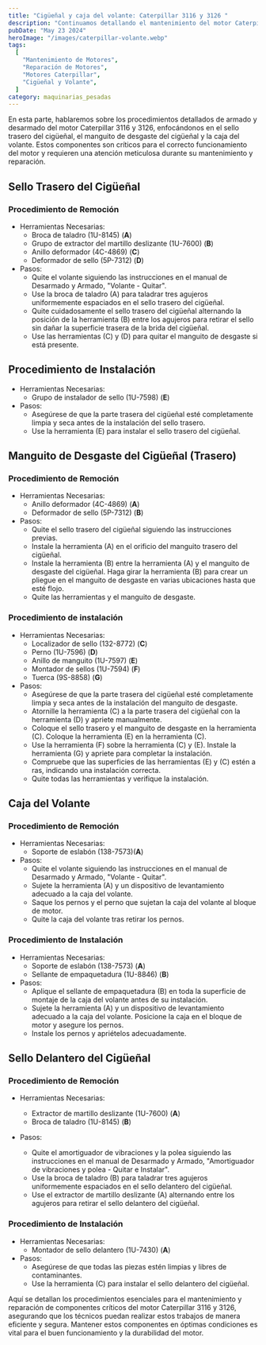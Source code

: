 ```yaml
---
title: "Cigüeñal y caja del volante: Caterpillar 3116 y 3126 "
description: "Continuamos detallando el mantenimiento del motor Caterpillar 3116 y 3126, enfocándonos en el sello y manguito trasero del cigüeñal, y la caja del volante"
pubDate: "May 23 2024"
heroImage: "/images/caterpillar-volante.webp"
tags:
  [
    "Mantenimiento de Motores",
    "Reparación de Motores",
    "Motores Caterpillar",
    "Cigüeñal y Volante",
  ]
category: maquinarias_pesadas
---
```


En esta parte, hablaremos sobre los procedimientos detallados de armado y desarmado del motor Caterpillar 3116 y 3126, enfocándonos en el sello trasero del cigüeñal, el manguito de desgaste del cigüeñal y la caja del volante. Estos componentes son críticos para el correcto funcionamiento del motor y requieren una atención meticulosa durante su mantenimiento y reparación.

## Sello Trasero del Cigüeñal

### Procedimiento de Remoción

- Herramientas Necesarias:
  - Broca de taladro (1U-8145) (**A**)
  - Grupo de extractor del martillo deslizante (1U-7600) (**B**)
  - Anillo deformador (4C-4869) (**C**)
  - Deformador de sello (5P-7312) (**D**)
- Pasos:
  - Quite el volante siguiendo las instrucciones en el manual de Desarmado y Armado, "Volante - Quitar".
  - Use la broca de taladro (A) para taladrar tres agujeros uniformemente espaciados en el sello trasero del cigüeñal.
  - Quite cuidadosamente el sello trasero del cigüeñal alternando la posición de la herramienta (B) entre los agujeros para retirar el sello sin dañar la superficie trasera de la brida del cigüeñal.
  - Use las herramientas (C) y (D) para quitar el manguito de desgaste si está presente.

## Procedimiento de Instalación

- Herramientas Necesarias:
  - Grupo de instalador de sello (1U-7598) (**E**)
- Pasos:
  - Asegúrese de que la parte trasera del cigüeñal esté completamente limpia y seca antes de la instalación del sello trasero.
  - Use la herramienta (E) para instalar el sello trasero del cigüeñal.

## Manguito de Desgaste del Cigüeñal (Trasero)

### Procedimiento de Remoción

- Herramientas Necesarias:
  - Anillo deformador (4C-4869) (**A**)
  - Deformador de sello (5P-7312) (**B**)
- Pasos:
  - Quite el sello trasero del cigüeñal siguiendo las instrucciones previas.
  - Instale la herramienta (A) en el orificio del manguito trasero del cigüeñal.
  - Instale la herramienta (B) entre la herramienta (A) y el manguito de desgaste del cigüeñal. Haga girar la herramienta (B) para crear un pliegue en el manguito de desgaste en varias ubicaciones hasta que esté flojo.
  - Quite las herramientas y el manguito de desgaste.

### Procedimiento de instalación

- Herramientas Necesarias:
  - Localizador de sello (132-8772) (**C**)
  - Perno (1U-7596) (**D**)
  - Anillo de manguito (1U-7597) (**E**)
  - Montador de sellos (1U-7594) (**F**)
  - Tuerca (9S-8858) (**G**)
- Pasos:
  - Asegúrese de que la parte trasera del cigüeñal esté completamente limpia y seca antes de la instalación del manguito de desgaste.
  - Atornille la herramienta (C) a la parte trasera del cigüeñal con la herramienta (D) y apriete manualmente.
  - Coloque el sello trasero y el manguito de desgaste en la herramienta (C). Coloque la herramienta (E) en la herramienta (C).
  - Use la herramienta (F) sobre la herramienta (C) y (E). Instale la herramienta (G) y apriete para completar la instalación.
  - Compruebe que las superficies de las herramientas (E) y (C) estén a ras, indicando una instalación correcta.
  - Quite todas las herramientas y verifique la instalación.

## Caja del Volante

### Procedimiento de Remoción

- Herramientas Necesarias:
  - Soporte de eslabón (138-7573)(**A**)
- Pasos:
  - Quite el volante siguiendo las instrucciones en el manual de Desarmado y Armado, "Volante - Quitar".
  - Sujete la herramienta (A) y un dispositivo de levantamiento adecuado a la caja del volante.
  - Saque los pernos y el perno que sujetan la caja del volante al bloque de motor.
  - Quite la caja del volante tras retirar los pernos.

### Procedimiento de Instalación

- Herramientas Necesarias:
  - Soporte de eslabón (138-7573) (**A**)
  - Sellante de empaquetadura (1U-8846) (**B**)
- Pasos:
  - Aplique el sellante de empaquetadura (B) en toda la superficie de montaje de la caja del volante antes de su instalación.
  - Sujete la herramienta (A) y un dispositivo de levantamiento adecuado a la caja del volante. Posicione la caja en el bloque de motor y asegure los pernos.
  - Instale los pernos y apriételos adecuadamente.

## Sello Delantero del Cigüeñal

### Procedimiento de Remoción

- Herramientas Necesarias:
  - Extractor de martillo deslizante (1U-7600) (**A**)
  - Broca de taladro (1U-8145) (**B**)
- Pasos:

  - Quite el amortiguador de vibraciones y la polea siguiendo las instrucciones en el manual de Desarmado y Armado, "Amortiguador de vibraciones y polea - Quitar e Instalar".
  - Use la broca de taladro (B) para taladrar tres agujeros uniformemente espaciados en el sello delantero del cigüeñal.
  - Use el extractor de martillo deslizante (A) alternando entre los agujeros para retirar el sello delantero del cigüeñal.

### Procedimiento de Instalación

- Herramientas Necesarias:
  - Montador de sello delantero (1U-7430) (**A**)
- Pasos:
  - Asegúrese de que todas las piezas estén limpias y libres de contaminantes.
  - Use la herramienta (C) para instalar el sello delantero del cigüeñal.

Aquí se detallan los procedimientos esenciales para el mantenimiento y reparación de componentes críticos del motor Caterpillar 3116 y 3126, asegurando que los técnicos puedan realizar estos trabajos de manera eficiente y segura. Mantener estos componentes en óptimas condiciones es vital para el buen funcionamiento y la durabilidad del motor.
